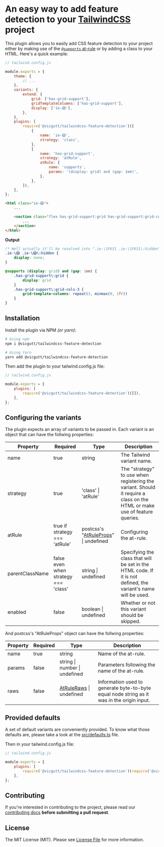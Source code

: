 # An easy way to add feature detection to your [TailwindCSS](https://tailwindcss.com) project

This plugin allows you to easily add CSS feature detection to your project either by making use of the [`@supports` at-rule](https://developer.mozilla.org/en-US/docs/Web/CSS/@supports) or by adding a class to your HTML.
Here's a quick example:

```js
// tailwind.config.js

module.exports = {
    theme: {
        // ...
    },
    variants: {
        extend: {
            grid: ['has-grid-support'],
            gridTemplateColumns: ['has-grid-support'],
            display: ['ie-😱'],
        },
    },
    plugins: [
        require('@vicgutt/tailwindcss-feature-detection')([
            {
                name: 'ie-😱',
                strategy: 'class',
            },
            {
                name: 'has-grid-support',
                strategy: 'atRule',
                atRule: {
                    name: 'supports',
                    params: '(display: grid) and (gap: 1em)',
                },
            },
        ]),
    ],
};
```

```html
<html class="ie-😱">
    ...

    <section class="flex has-grid-support:grid has-grid-support:grid-cols-3 ie-😱:hidden">
        ...
    </section>
</html>
```

**Output**

```css
/* Well actually it'll be resolved into ".ie-\1F631 .ie-\1F631\:hidden" but let's pretend 👀 */
.ie-\😱 .ie-\😱\:hidden {
    display: none;
}

@supports (display: grid) and (gap: 1em) {
    .has-grid-support\:grid {
        display: grid
    }
    .has-grid-support\:grid-cols-3 {
        grid-template-columns: repeat(3, minmax(0, 1fr))
    }
}
```

## Installation

Install the plugin via NPM _(or yarn)_:

``` bash
# Using npm
npm i @vicgutt/tailwindcss-feature-detection

# Using Yarn
yarn add @vicgutt/tailwindcss-feature-detection
```

Then add the plugin to your tailwind.config.js file:

``` js
// tailwind.config.js

module.exports = {
    plugins: [
        require('@vicgutt/tailwindcss-feature-detection')([]),
    ],
};
```

## Configuring the variants

The plugin expects an array of variants to be passed in. Each variant is an object that can have the follwing properties:

| Property             | Required                             | Type                 | Description |
| -------------------- | ------------------------------------ | -------------------- | ----------- |
| name                 | true                                 | string               | The Tailwind variant name.  
| strategy             | true                                 | 'class' \| 'atRule'  | The "strategy" to use when registering the variant. Should it require a class on the HTML or make use of feature queries.
| atRule               | true if strategy === 'atRule'        | postcss's "[AtRuleProps](https://postcss.org/api/#atruleprops)" \| undefined | Configuring the at-rule.
| parentClassName      | false even when strategy === 'class' | string \| undefined  | Specifying the class that will be set in the HTML code. If it is not defined, the variant's name will be used.
| enabled              | false                                | boolean \| undefined | Whether or not this variant should be skipped.

And postcss's "AtRuleProps" object can have the follwing properties:

| Property     | Required      | Type                            | Description |
| ------------ | ------------- | ------------------------------- | ----------- |
| name         | true          | string                          | Name of the at-rule.
| params       | false         | string \| number \| undefined   | Parameters following the name of the at-rule.
| raws         | false         | [AtRuleRaws](https://postcss.org/api/#atruleraws) \| undefined         | Information used to generate byte-to-byte equal node string as it was in the origin input.

## Provided defaults

A set of default variants are conveniently provided. To know what those defaults are, please take a look at the [src/defaults.ts](https://github.com/VicGUTT/tailwindcss-feature-detection/blob/main/src/defaults.ts) file.

Then in your tailwind.config.js file:

``` js
// tailwind.config.js

module.exports = {
    plugins: [
        require('@vicgutt/tailwindcss-feature-detection')(require('@vicgutt/tailwindcss-feature-detection/dist/defaults')),
    ],
};
```

<!-- ## Changelog

Please see [CHANGELOG](CHANGELOG.md) for more information what has changed recently. -->

## Contributing

If you're interested in contributing to the project, please read our [contributing docs](https://github.com/VicGUTT/tailwindcss-feature-detection/blob/main/.github/CONTRIBUTING.md) **before submitting a pull request**.

## License

The MIT License (MIT). Please see [License File](LICENSE) for more information.
